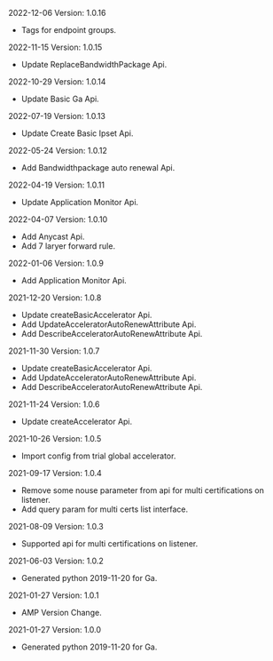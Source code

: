 2022-12-06 Version: 1.0.16
- Tags for endpoint groups.

2022-11-15 Version: 1.0.15
- Update ReplaceBandwidthPackage Api.

2022-10-29 Version: 1.0.14
- Update Basic Ga Api.

2022-07-19 Version: 1.0.13
- Update Create Basic Ipset Api.

2022-05-24 Version: 1.0.12
- Add Bandwidthpackage auto renewal Api.

2022-04-19 Version: 1.0.11
- Update Application Monitor Api.

2022-04-07 Version: 1.0.10
- Add Anycast Api.
- Add 7 laryer forward rule.

2022-01-06 Version: 1.0.9
- Add Application Monitor Api.

2021-12-20 Version: 1.0.8
- Update createBasicAccelerator Api.
- Add UpdateAcceleratorAutoRenewAttribute Api.
- Add DescribeAcceleratorAutoRenewAttribute Api.

2021-11-30 Version: 1.0.7
- Update createBasicAccelerator Api.
- Add UpdateAcceleratorAutoRenewAttribute Api.
- Add DescribeAcceleratorAutoRenewAttribute Api.

2021-11-24 Version: 1.0.6
- Update createAccelerator Api.

2021-10-26 Version: 1.0.5
- Import config from trial global accelerator.

2021-09-17 Version: 1.0.4
- Remove some nouse parameter from api for multi certifications on listener.
- Add query param for multi certs list interface.

2021-08-09 Version: 1.0.3
- Supported api for multi certifications on listener.

2021-06-03 Version: 1.0.2
- Generated python 2019-11-20 for Ga.

2021-01-27 Version: 1.0.1
- AMP Version Change.

2021-01-27 Version: 1.0.0
- Generated python 2019-11-20 for Ga.

